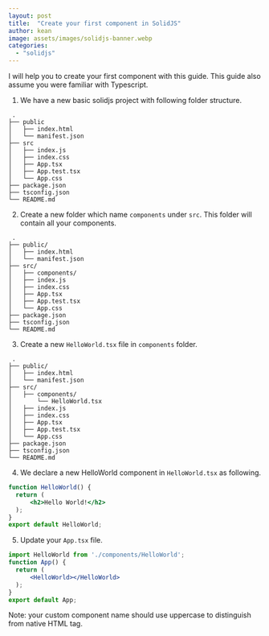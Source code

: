 ```yaml
---
layout: post
title:  "Create your first component in SolidJS"
author: kean
image: assets/images/solidjs-banner.webp
categories:
  - "solidjs"
---
```

I will help you to create your first component with this guide. This guide also assume you were familiar with Typescript.

1. We have a new basic solidjs project with following folder structure.
```
 .
├── public 
│   ├── index.html
│   └── manifest.json
├── src 
│   ├── index.js
│   ├── index.css
│   ├── App.tsx
│   ├── App.test.tsx
│   └── App.css
├── package.json 
├── tsconfig.json
└── README.md
```

2. Create a new folder which name `components` under `src`. This folder will contain all your components.
```
 .
├── public/
│   ├── index.html
│   └── manifest.json
├── src/
│   ├── components/
│   ├── index.js
│   ├── index.css
│   ├── App.tsx
│   ├── App.test.tsx
│   └── App.css
├── package.json 
├── tsconfig.json
└── README.md
```

3. Create a new `HelloWorld.tsx` file in `components` folder.
```
 .
├── public/
│   ├── index.html
│   └── manifest.json
├── src/
│   ├── components/
│       └── HelloWorld.tsx
│   ├── index.js
│   ├── index.css
│   ├── App.tsx
│   ├── App.test.tsx
│   └── App.css
├── package.json 
├── tsconfig.json
└── README.md
```

4. We declare a new HelloWorld component in `HelloWorld.tsx` as following.
```jsx
function HelloWorld() {
  return (
      <h2>Hello World!</h2>
  );
}
export default HelloWorld;
```

5. Update your `App.tsx` file.
```jsx
import HelloWorld from './components/HelloWorld';
function App() {
  return (
      <HelloWorld></HelloWorld>
  );
}
export default App;
```

Note: your custom component name should use uppercase to distinguish from native HTML tag.